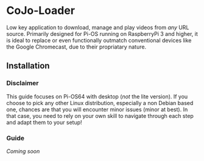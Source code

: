 # CoJo-Loader
Low key application to download, manage and play videos from _any_ URL source.
Primarily designed for Pi-OS running on RaspberryPi 3 and higher, it is ideal to replace or even functionally outmatch conventional devices like the Google Chromecast, due to their propriatary nature.

## Installation
### Disclaimer
This guide focuses on Pi-OS64 with desktop (*not* the lite version). If you choose to pick any other Linux distribution, especially a non Debian based one, chances are that you will encounter minor issues (minor at best). 
In that case, you need to rely on your own skill to navigate through each step and adapt them to your setup!

### Guide
_Coming soon_
